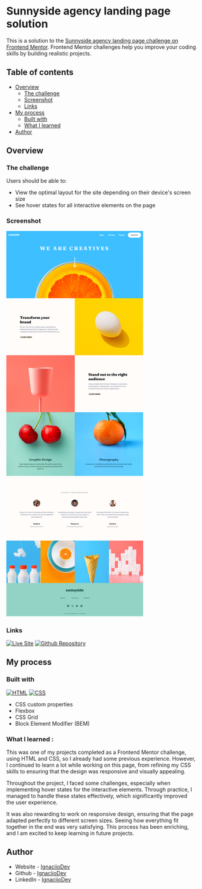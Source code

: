 # Sunnyside agency landing page solution

This is a solution to the [Sunnyside agency landing page challenge on Frontend Mentor](https://www.frontendmentor.io/challenges/sunnyside-agency-landing-page-7yVs3B6ef). Frontend Mentor challenges help you improve your coding skills by building realistic projects.

## Table of contents

- [Overview](#overview)
  - [The challenge](#the-challenge)
  - [Screenshot](#screenshot)
  - [Links](#links)
- [My process](#my-process)
  - [Built with](#built-with)
  - [What I learned](#what-i-learned)
- [Author](#author)

## Overview

### The challenge

Users should be able to:

- View the optimal layout for the site depending on their device's screen size
- See hover states for all interactive elements on the page

### Screenshot

![Screenshot](final/final-desktop.png)

### Links

[![Live Site](https://img.shields.io/static/v1?label=&message=Live%20Site&color=0ABF53&style=for-the-badge)](https://ignaciiodev.github.io/Calculator-Design/)
[![Github Repository](https://img.shields.io/static/v1?label=&message=Github%20Repository&color=0ABF53&style=for-the-badge&logo=github&logoColor=white)](https://github.com/IgnaciioDev/Calculator-Design)

## My process

### Built with

[![HTML](https://img.shields.io/static/v1?label=&message=HTML&color=E34F26&logo=html5&logoColor=white&style=for-the-badge)](https://developer.mozilla.org/es/docs/Web/HTML)
[![CSS](https://img.shields.io/static/v1?label=&message=CSS&color=1572B6&logo=css3&logoColor=white&style=for-the-badge)](https://developer.mozilla.org/es/docs/Web/CSS)

- CSS custom properties
- Flexbox
- CSS Grid
- Block Element Modifier (BEM)

### What I learned :

This was one of my projects completed as a Frontend Mentor challenge, using HTML and CSS, so I already had some previous experience. However, I continued to learn a lot while working on this page, from refining my CSS skills to ensuring that the design was responsive and visually appealing.

Throughout the project, I faced some challenges, especially when implementing hover states for the interactive elements. Through practice, I managed to handle these states effectively, which significantly improved the user experience.

It was also rewarding to work on responsive design, ensuring that the page adapted perfectly to different screen sizes. Seeing how everything fit together in the end was very satisfying. This process has been enriching, and I am excited to keep learning in future projects.

## Author

- Website - [IgnaciioDev](https://ignaciiodev.github.io/portfolio2024/) 
- Github - [IgnaciioDev](https://github.com/IgnaciioDev) 
- LinkedIn - [IgnaciioDev](https://www.linkedin.com/in/ignaciodev/) 
